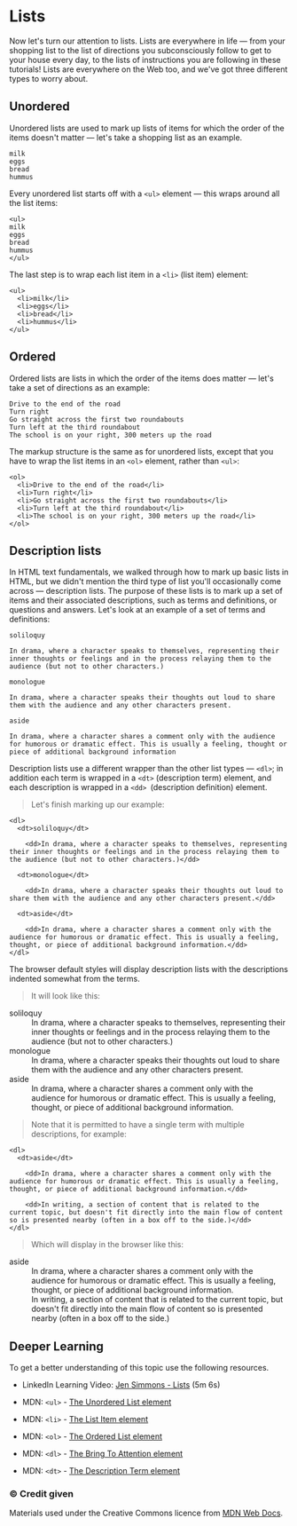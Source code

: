 # Lists

Now let's turn our attention to lists. Lists are everywhere in life — from your shopping list to the list of directions you subconsciously follow to get to your house every day, to the lists of instructions you are following in these tutorials! Lists are everywhere on the Web too, and we've got three different types to worry about.

## Unordered

Unordered lists are used to mark up lists of items for which the order of the items doesn't matter — let's take a shopping list as an example.

```
milk
eggs
bread
hummus
```

Every unordered list starts off with a `<ul>` element — this wraps around all the list items:

```
<ul>
milk
eggs
bread
hummus
</ul>
```

The last step is to wrap each list item in a `<li>` (list item) element:

```
<ul>
  <li>milk</li>
  <li>eggs</li>
  <li>bread</li>
  <li>hummus</li>
</ul>
```

## Ordered

Ordered lists are lists in which the order of the items does matter — let's take a set of directions as an example:

```
Drive to the end of the road
Turn right
Go straight across the first two roundabouts
Turn left at the third roundabout
The school is on your right, 300 meters up the road
```

The markup structure is the same as for unordered lists, except that you have to wrap the list items in an `<ol>` element, rather than `<ul>`:

```
<ol>
  <li>Drive to the end of the road</li>
  <li>Turn right</li>
  <li>Go straight across the first two roundabouts</li>
  <li>Turn left at the third roundabout</li>
  <li>The school is on your right, 300 meters up the road</li>
</ol>
```

## Description lists

In HTML text fundamentals, we walked through how to mark up basic lists in HTML, but we didn't mention the third type of list you'll occasionally come across — description lists. The purpose of these lists is to mark up a set of items and their associated descriptions, such as terms and definitions, or questions and answers. Let's look at an example of a set of terms and definitions:

```
soliloquy

In drama, where a character speaks to themselves, representing their inner thoughts or feelings and in the process relaying them to the audience (but not to other characters.)

monologue

In drama, where a character speaks their thoughts out loud to share them with the audience and any other characters present.

aside

In drama, where a character shares a comment only with the audience for humorous or dramatic effect. This is usually a feeling, thought or piece of additional background information
```

Description lists use a different wrapper than the other list types — `<dl>`; in addition each term is wrapped in a `<dt>` (description term) element, and each description is wrapped in a `<dd> `(description definition) element. 

> Let's finish marking up our example:

```
<dl>
  <dt>soliloquy</dt>

    <dd>In drama, where a character speaks to themselves, representing their inner thoughts or feelings and in the process relaying them to the audience (but not to other characters.)</dd>
  
  <dt>monologue</dt>

    <dd>In drama, where a character speaks their thoughts out loud to share them with the audience and any other characters present.</dd>

  <dt>aside</dt>

    <dd>In drama, where a character shares a comment only with the audience for humorous or dramatic effect. This is usually a feeling, thought, or piece of additional background information.</dd>
</dl>
```

The browser default styles will display description lists with the descriptions indented somewhat from the terms. 

> It will look like this:

<dl>
  <dt>soliloquy</dt>

  <dd>In drama, where a character speaks to themselves, representing their inner thoughts or feelings and in the process relaying them to the audience (but not to other characters.)</dd>

  <dt>monologue</dt>

  <dd>In drama, where a character speaks their thoughts out loud to share them with the audience and any other characters present.</dd>

  <dt>aside</dt>

  <dd>In drama, where a character shares a comment only with the audience for humorous or dramatic effect. This is usually a feeling, thought, or piece of additional background information.</dd>

</dl>

> Note that it is permitted to have a single term with multiple descriptions, for example:

```
<dl>
  <dt>aside</dt>

    <dd>In drama, where a character shares a comment only with the audience for humorous or dramatic effect. This is usually a feeling, thought, or piece of additional background information.</dd>

    <dd>In writing, a section of content that is related to the current topic, but doesn't fit directly into the main flow of content so is presented nearby (often in a box off to the side.)</dd>
</dl>
```

> Which will display in the browser like this:

<dl>
  <dt>aside</dt>
  <dd>In drama, where a character shares a comment only with the audience for humorous or dramatic effect. This is usually a feeling, thought, or piece of additional background information.</dd>
  <dd>In writing, a section of content that is related to the current topic, but doesn't fit directly into the main flow of content so is presented nearby (often in a box off to the side.)</dd>
</dl>

<div class="deep">

## Deeper Learning

To get a better understanding of this topic use the following resources.

- LinkedIn Learning Video: [Jen Simmons - Lists](https://www.linkedin.com/learning/html-essential-training-4/lists?autoplay=true&resume=false&u=36102708) (5m 6s)

- MDN: `<ul>` - [The Unordered List element](https://developer.mozilla.org/en-US/docs/Web/HTML/Element/ul)

- MDN: `<li>` - [The List Item element](https://developer.mozilla.org/en-US/docs/Web/HTML/Element/li)

- MDN: `<ol>` - [The Ordered List element](https://developer.mozilla.org/en-US/docs/Web/HTML/Element/ol)

- MDN: `<dl>` - [The Bring To Attention element](https://developer.mozilla.org/en-US/docs/Web/HTML/Element/dl)

- MDN: `<dt>` - [The Description Term element](https://developer.mozilla.org/en-US/docs/Web/HTML/Element/dt)

</div>

### &copy; Credit given

Materials used under the Creative Commons licence from [MDN Web Docs](https://developer.mozilla.org/en-US/docs/Web/HTML).


